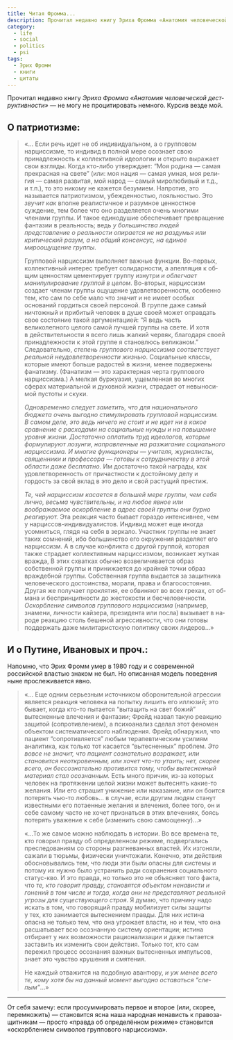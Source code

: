 ```yaml
---
title: Читая Фромма...
description: Прочитал недавно книгу Эриха Фромма «Анатомия человеческой деструктивности» — не могу не процитировать немного
category:
  - life
  - social
  - politics
  - psi
tags:
  - Эрих Фромм
  - книги
  - цитаты
---
```

Прочитал недавно книгу *Эриха Фромма «Анатомия человеческой де­с­т­рук­тив­нос­ти»* — не мо­гу не про­ци­ти­ро­вать немного. Курсив везде мой.

<!--more-->

## О патриотизме:

> «... Если речь идет не об ин­ди­ви­ду­аль­ном, а о груп­по­вом нарциссизме, то индивид в пол­ной мере осознает свою принадлежность
> к кол­лек­тив­ной идеологии и открыто выражает свои взгляды. Когда кто-либо утверждает: “Моя ро­ди­на — самая прекрасная на све­те”
> (или: моя на­ция — самая умная, моя ре­ли­гия — самая развитая, мой на­род — самый миролюбивый и т.д., и т.п.), то это никому
> не ка­жет­ся безумием. Напротив, это называется патриотизмом, убежденностью, лояльностью. Это *звучит как* вполне реалистичное и
> разумное ценностное суждение, тем более что оно разделяется очень многими членами группы. И та­кое единодушие обеспечивает
> превращение фантазии в ре­аль­ность; ведь *у боль­шин­с­т­ва людей представление о ре­аль­нос­ти опирается не на раз­думья или критический
> разум, а на об­щий консенсус, на еди­ное мироощущение группы*.
>
> Групповой нарциссизм выполняет важные функции. Во-пер­вых, коллективный интерес требует солидарности, а апелляция к об­щим ценностям
> цементирует группу изнутри *и облегчает манипулирование группой в це­лом*. Во-вто­рых, нарциссизм создает членам группы ощущение
> удовлетворенности, особенно тем, кто сам по се­бе мало что значит и не име­ет особых оснований гордиться своей персоной.
> В груп­пе даже самый ничтожный и прибитый человек в ду­ше своей может оправдать свое состояние такой аргументацией: “Я ведь часть
> великолепного целого самой лучшей группы на све­те. И хо­тя в дей­с­т­ви­тель­нос­ти я всего лишь жалкий червяк, благодаря своей
> принадлежности к этой группе я становлюсь ве­ли­ка­ном.” Следовательно, *степень группового нарциссизма соответствует реальной
> неудовлетворенности жизнью*. Социальные классы, которые имеют больше радостей в жиз­ни, менее подвержены фанатизму. (Фа­на­тизм —
> это характерная черта группового нарциссизма.) А мел­кая буржуазия, ущемленная во мно­гих сферах материальной и духовной жизни,
> страдает от не­вы­но­си­мой пустоты и скуки.
>
> *Одновременно следует заметить, что для на­ци­о­наль­но­го бюджета очень выгодно стимулировать групповой нарциссизм. В са­мом деле,
> это ведь ничего не сто­ит и не идет ни в ка­кое сравнение с рас­хо­да­ми на со­ци­аль­ные нужды и на по­вы­ше­ние уровня жизни. Достаточно
> оплатить труд идеологов, которые формулируют лозунги, направленные на раз­жи­га­ние социального нарциссизма. И мно­гие функционеры —
> учителя, журналисты, священники и про­фес­со­ра — готовы к со­т­руд­ни­чес­т­ву в этой области даже бесплатно.* Им до­с­та­точ­но такой награды,
> как удовлетворенность от при­час­т­нос­ти к до­с­той­но­му делу и гордость за свой вклад в это дело и свой растущий престиж.
>
> *Те, чей нарциссизм касается в боль­шей мере группы, чем себя лично, весьма чувствительны, и на лю­бое явное или воображаемое
> оскорбление в ад­рес своей группы они бурно реагируют.* Эта реакция часто бывает гораздо интенсивнее, чем у нар­цис­сов-ин­ди­ви­ду­а­лис­тов.
> Индивид может еще иногда усомниться, глядя на се­бя в зер­ка­ло. Участник группы не зна­ет таких сомнений, ибо большинство его окружения
> разделяет его нарциссизм. А в слу­чае конфликта с дру­гой группой, которая также страдает коллективным нарциссизмом, возникает жуткая
> вражда, В этих схватках обычно возвеличивается образ собственной группы и принижается до край­ней точки образ враждебной группы.
> Собственная группа выдается за за­щит­ни­ка человеческого достоинства, морали, права и благосостояния. Дру­гая же получает проклятия,
> ее обвиняют во всех грехах, от об­ма­на и беспринципности до жес­то­кос­ти и бесчеловечности. *Оскорбление символов группового нарциссизма*
> (например, знамени, личности кайзера, президента или посла) вызывает в на­ро­де реакцию столь бешеной агрессивности, что они готовы
> поддержать даже милитаристскую политику своих лидеров...»

## И о Путине, Ивановых и проч.:

Напомню, что Эрих Фромм умер в 1980 го­ду и с со­в­ре­мен­ной российской властью знаком не был. Но описанная модель поведения ныне прослеживается явно.

> «... Еще одним серьезным источником оборонительной агрессии является реакция человека на по­пыт­ку лишить его иллюзий; это бывает,
> когда кто-то пытается “вы­та­щить на свет бо­жий” вытесненные влечения и фантазии; Фрейд назвал такую реакцию защитой (сопротивлением),
> а психоанализ сделал этот феномен объектом систематического наблюдения. Фрейд обнаружил, что пациент “со­про­тив­ля­ет­ся” любым
> терапевтическим усилиям аналитика, как только тот касается “вы­тес­нен­ных” проблем. *Это вовсе не зна­чит, что пациент сознательно
> возражает, или становится неоткровенным, или хочет что-то утаить; нет, скорее всего, он бессознательно противится тому, чтобы
> вытесненный материал стал осознанным.* Есть много причин, из-за ко­то­рых человек на про­тя­же­нии целой жизни может вытеснять ка­кие-то
> желания. Или его страшит унижение или наказание, или он боится потерять чью-то любовь... в слу­чае, если другим людям станут известными
> его потаенные желания и влечения, более того, он и себе самому часто не хо­чет признаться в этих влечениях, боясь потерять уважение
> к се­бе (изменить свою самооценку)...»
>
> «...То же самое можно наблюдать в ис­то­рии. Во все времена те, кто говорил правду об оп­ре­де­лен­ном режиме, подвергались преследованиям
> со сто­ро­ны разгневанных властей. Их изгоняли, сажали в тюрь­мы, физически уничтожали. Конечно, эти действия обосновывались тем, что люди
> эти были опасны для сис­те­мы и потому их нужно было устранить ради сохранения социального ста­тус-кво. И это правда, но только это
> не объ­яс­ня­ет того факта, что *те, кто говорит правду, становятся объектом ненависти и гонений в том числе и тогда, когда они
> не пред­став­ля­ют реальной угрозы для су­щес­т­ву­ю­ще­го строя*. Я думаю, что причину надо искать в том, что говорящий правду мобилизует
> силы защиты у тех, кто занимается вытеснением правды. Для них истина опасна не толь­ко тем, что она угрожает власти, но и тем, что
> она расшатывает всю осознанную систему ориентации; истина отбирает у них возможности рационализации и даже пытается заставить их
> изменить свои действия. Только тот, кто сам пережил процесс осознания важных вытесненных импульсов, знает это чувство крушения и смятения.
>
> Не каждый отважится на подобную авантюру, *и уж менее всего те, кому хо­тя бы на дан­ный момент выгодно оставаться “сле­пым”*...»

-----

От себя замечу: если просуммировать первое и второе (или, скорее, пе­ре­мно­жить) — становится ясна наша народная ненависть к пра­во­за­щит­ни­кам —
просто «правда об оп­ре­де­лён­ном режиме» становится «оскорблением символов группового нарциссизма».
